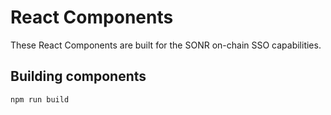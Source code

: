 # React Components

These React Components are built for the SONR on-chain SSO capabilities.

## Building components

```
npm run build
```

